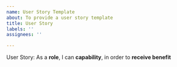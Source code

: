 ```yaml
---
name: User Story Template
about: To provide a user story template
title: User Story
labels: ''
assignees: ''

---
```


User Story: As a **role**, I can **capability**, in order to **receive benefit**
